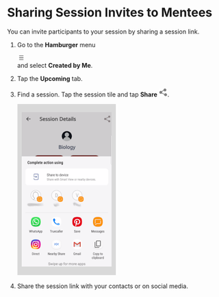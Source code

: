 # Sharing Session Invites to Mentees
You can invite participants to your session by sharing a session link.

1. Go to the **Hamburger** menu <div class="inlineImg">![](media/burgermenu-icon.png)</div> and select **Created by Me**.

2. Tap the **Upcoming** tab.

3. Find a session. Tap the session tile and tap **Share** ![](media/share-icon.png). 

   ![](media/sharesession-host.png)
      
4. Share the session link with your contacts or on social media.
